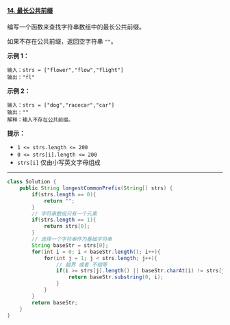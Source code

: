 #### [14. 最长公共前缀](https://leetcode-cn.com/problems/longest-common-prefix/)

编写一个函数来查找字符串数组中的最长公共前缀。

如果不存在公共前缀，返回空字符串 `""`。

**示例 1：**

```
输入：strs = ["flower","flow","flight"]
输出："fl"
```

**示例 2：**

```
输入：strs = ["dog","racecar","car"]
输出：""
解释：输入不存在公共前缀。
```

**提示：**

- `1 <= strs.length <= 200`
- `0 <= strs[i].length <= 200`
- `strs[i]` 仅由小写英文字母组成

------

```java
class Solution {
    public String longestCommonPrefix(String[] strs) {
        if(strs.length == 0){
            return "";
        }
        // 字符串数组只有一个元素
        if(strs.length == 1){
            return strs[0];
        }
        // 选择一个字符串作为基础字符串
        String baseStr = strs[0];
        for(int i = 0; i < baseStr.length(); i++){
            for(int j = 1; j < strs.length; j++){
                // 越界 或者 不相等
                if(i >= strs[j].length() || baseStr.charAt(i) != strs[j].charAt(i)){
                    return baseStr.substring(0, i);
                }
            }
        }
        return baseStr;
    }
}
```

